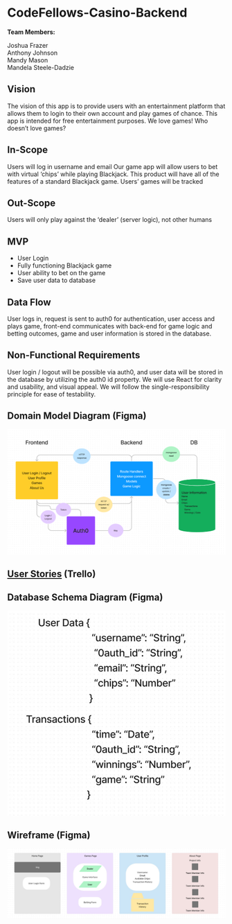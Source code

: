 # CodeFellows-Casino-Backend

**Team Members:**

Joshua Frazer   
Anthony Johnson   
Mandy Mason   
Mandela Steele-Dadzie   

## Vision

The vision of this app is to provide users with an entertainment platform that allows them to login to their own account and play games of chance. This app is intended for free entertainment purposes. We love games! Who doesn’t love games?

## In-Scope 

Users will log in username and email 
Our game app will allow users to bet with virtual ‘chips’ while playing Blackjack.
This product will have all of the features of a standard Blackjack game.
Users’ games will be tracked 

## Out-Scope

Users will only play against the ‘dealer’ (server logic), not other humans

## MVP

- User Login
- Fully functioning Blackjack game
- User ability to bet on the game
- Save user data to database

## Data Flow

User logs in, request is sent to auth0 for authentication, user access and plays game, front-end communicates with back-end for game logic and betting outcomes, game and user information is stored in the database.

## Non-Functional Requirements

User login / logout will be possible via auth0, and user data will be stored in the database by utilizing the auth0 id property. We will use React for clarity and usability, and visual appeal. We will follow the single-responsibility principle for ease of testability.

## Domain Model Diagram (Figma)

![Domain Model](img/WRRC.jpg)

## [User Stories](https://trello.com/timezonebandits) (Trello)

## Database Schema Diagram (Figma)

![Database Schema](img/schema.jpg)

## Wireframe (Figma)

![Wireframe](img/wireframe.jpg)

